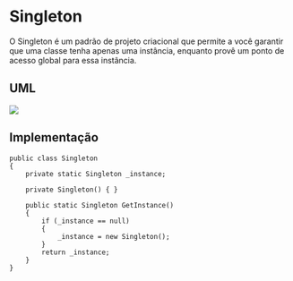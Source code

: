 # Singleton

O Singleton é um padrão de projeto criacional que permite a você garantir que uma classe tenha apenas uma instância, enquanto provê um ponto de acesso global para essa instância.

## UML

<img src="https://refactoring.guru/images/patterns/diagrams/singleton/structure-pt-br.png?id=151e5e19974d89c1382c5a92899784c4">

## Implementação

```
public class Singleton
{
    private static Singleton _instance;

    private Singleton() { }

    public static Singleton GetInstance()
    {
        if (_instance == null)
        {
            _instance = new Singleton();
        }
        return _instance;
    }
}
```
